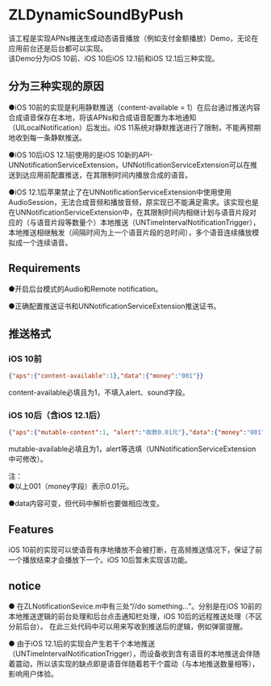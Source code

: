 # ZLDynamicSoundByPush
该工程是实现APNs推送生成动态语音播放（例如支付金额播放）Demo，无论在应用前台还是后台都可以实现。  
该Demo分为iOS 10前、iOS 10后iOS 12.1前和iOS 12.1后三种实现。  

## 分为三种实现的原因
●iOS 10前的实现是利用静默推送（content-available = 1）在后台通过推送内容合成语音保存在本地，将该APNs和合成语音配置为本地通知（UILocalNotification）后发出。iOS 11系统对静默推送进行了限制，不能再预期地收到每一条静默推送。  
  
●iOS 10后iOS 12.1前使用的是iOS 10新的API-UNNotificationServiceExtension，UNNotificationServiceExtension可以在推送到达应用前配置推送，在其限制时间内播放合成的语音。  
  
●iOS 12.1后苹果禁止了在UNNotificationServiceExtension中使用使用AudioSession，无法合成音频和播放音频，原实现已不能满足需求。该实现也是在UNNotificationServiceExtension中，在其限制时间内相继计划与语音片段对应的（与语音片段等数量个）本地推送（UNTimeIntervalNotificationTrigger），本地推送相继触发（间隔时间为上一个语音片段的总时间），多个语音连续播放模拟成一个连续语音。  

## Requirements
●开启后台模式的Audio和Remote notification。  
  
●正确配置推送证书和UNNotificationServiceExtension推送证书。  

## 推送格式
### iOS 10前
```json
{"aps":{"content-available":1},"data":{"money":"001"}}
```
content-available必填且为1，不填入alert、sound字段。

### iOS 10后（含iOS 12.1后）
```json
{"aps":{"mutable-content":1, "alert":"收款0.01元"},"data":{"money":"001"}}
```
mutable-available必填且为1，alert等选填（UNNotificationServiceExtension中可修改）。  

注：  
●以上001（money字段）表示0.01元。  
  
●data内容可变，但代码中解析也要做相应改变。

## Features
iOS 10前的实现可以使语音有序地播放不会被打断，在高频推送情况下，保证了前一个播放结束才会播放下一个。iOS 10后暂未实现该功能。

## notice
● 在ZLNotificationSevice.m中有三处“//do something...”。分别是在iOS 10前的本地推送逻辑的前台处理和后台点击通知栏处理，iOS 10后的远程推送处理（不区分前后台）。
在此三处代码中可以用来写收到推送后的逻辑，例如弹窗提醒。  
  
● 由于iOS 12.1后的实现会产生若干个本地推送（UNTimeIntervalNotificationTrigger），而设备收到含有语音的本地推送会伴随着震动，所以该实现的缺点即是语音伴随着若干个震动（与本地推送数量相等），影响用户体验。  
